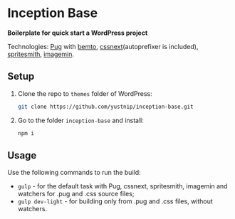 # Inception Base
**Boilerplate for quick start a WordPress project**

Technologies: [Pug](https://pugjs.org/) with [bemto](https://github.com/kizu/bemto), [cssnext](http://cssnext.io/)(autoprefixer is included), [spritesmith](https://github.com/Ensighten/spritesmith), [imagemin](https://github.com/imagemin/imagemin).

## Setup
1. Clone the repo to `themes` folder of WordPress:
    ```sh
    git clone https://github.com/yustnip/inception-base.git
    ```

2. Go to the folder `inception-base` and install:
    ```sh
    npm i
    ```
    
## Usage
Use the following commands to run the build:

* `gulp` - for the default task with Pug, cssnext, spritesmith, imagemin and watchers for .pug and .css source files;
* `gulp dev-light` - for building only from .pug and .css files, without watchers.
